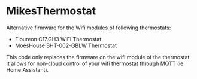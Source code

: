 # MikesThermostat 
Alternative firmware for the Wifi modules of following thermostats:

* Floureon C17.GH3 WiFi Thermostat
* MoesHouse BHT-002-GBLW Thermostat

This code only replaces the firmware on the wifi module of the thermostat. It allows for non-cloud control of your wifi thermostat through MQTT (ie Home Assistant).
